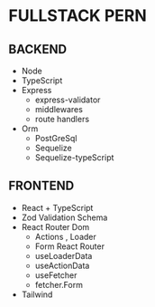 # FULLSTACK PERN

## BACKEND
- Node
- TypeScript
- Express
  * express-validator
  * middlewares
  * route handlers
- Orm
  * PostGreSql
  * Sequelize
  * Sequelize-typeScript

## FRONTEND
- React + TypeScript
- Zod Validation Schema
- React Router Dom
  - Actions , Loader
  - Form React Router
  - useLoaderData
  - useActionData
  - useFetcher
  - fetcher.Form
- Tailwind

  

